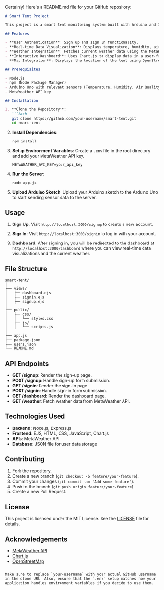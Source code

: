 Certainly! Here's a README.md file for your GitHub repository:

```markdown
# Smart Tent Project

This project is a smart tent monitoring system built with Arduino and IoT, using a Node.js server with Express.js to handle user authentication and a dashboard for visualizing sensor data. The dashboard provides real-time monitoring of temperature, humidity, air quality, and weather conditions.

## Features

- **User Authentication**: Sign up and sign in functionality.
- **Real-time Data Visualization**: Displays temperature, humidity, air quality, and weather data in real-time.
- **Weather Integration**: Fetches current weather data using the MetaWeather API.
- **Interactive Dashboard**: Uses Chart.js to display data in a user-friendly manner.
- **Map Integration**: Displays the location of the tent using OpenStreetMap.

## Prerequisites

- Node.js
- npm (Node Package Manager)
- Arduino Uno with relevant sensors (Temperature, Humidity, Air Quality)
- MetaWeather API key

## Installation

1. **Clone the Repository**:
   ```bash
   git clone https://github.com/your-username/smart-tent.git
   cd smart-tent
   ```

2. **Install Dependencies**:
   ```bash
   npm install
   ```

3. **Setup Environment Variables**:
   Create a `.env` file in the root directory and add your MetaWeather API key.
   ```env
   METAWEATHER_API_KEY=your_api_key
   ```

4. **Run the Server**:
   ```bash
   node app.js
   ```

5. **Upload Arduino Sketch**:
   Upload your Arduino sketch to the Arduino Uno to start sending sensor data to the server.

## Usage

1. **Sign Up**:
   Visit `http://localhost:3000/signup` to create a new account.

2. **Sign In**:
   Visit `http://localhost:3000/signin` to log in with your account.

3. **Dashboard**:
   After signing in, you will be redirected to the dashboard at `http://localhost:3000/dashboard` where you can view real-time data visualizations and the current weather.

## File Structure

```
smart-tent/
│
├── views/
│   ├── dashboard.ejs
│   ├── signin.ejs
│   ├── signup.ejs
│
├── public/
│   ├── css/
│   │   └── styles.css
│   ├── js/
│   │   └── scripts.js
│
├── app.js
├── package.json
├── users.json
└── README.md
```

## API Endpoints

- **GET /signup**: Render the sign-up page.
- **POST /signup**: Handle sign-up form submission.
- **GET /signin**: Render the sign-in page.
- **POST /signin**: Handle sign-in form submission.
- **GET /dashboard**: Render the dashboard page.
- **GET /weather**: Fetch weather data from MetaWeather API.

## Technologies Used

- **Backend**: Node.js, Express.js
- **Frontend**: EJS, HTML, CSS, JavaScript, Chart.js
- **APIs**: MetaWeather API
- **Database**: JSON file for user data storage

## Contributing

1. Fork the repository.
2. Create a new branch (`git checkout -b feature/your-feature`).
3. Commit your changes (`git commit -am 'Add some feature'`).
4. Push to the branch (`git push origin feature/your-feature`).
5. Create a new Pull Request.

## License

This project is licensed under the MIT License. See the [LICENSE](LICENSE) file for details.

## Acknowledgements

- [MetaWeather API](https://www.metaweather.com/)
- [Chart.js](https://www.chartjs.org/)
- [OpenStreetMap](https://www.openstreetmap.org/)

```

Make sure to replace `your-username` with your actual GitHub username in the clone URL. Also, ensure that the `.env` setup matches how your application handles environment variables if you decide to use them.

